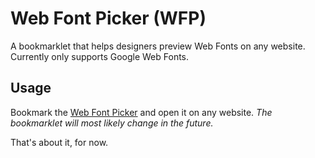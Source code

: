 # Web Font Picker (WFP)

A bookmarklet that helps designers preview Web Fonts on any website. Currently only supports Google Web Fonts.

## Usage

Bookmark the <a href="javascript:(function(){
    var WFP = window.WFP = window.WFP || {};
    WFP.Picker && WFP.Picker.show();
    if (WFP.attached || WFP.Picker) return;
    function loadCSS(url) {
        var link = document.createElement('link');
        link.rel = 'stylesheet';
        link.type = 'text/css';
        link.href = url;
        document.head.appendChild(link);
    }
    function loadScript(url) {
        var script = document.createElement('script');
        script.type = 'text/javascript';
        script.src = url;
        document.head.appendChild(script);
    }
    loadCSS('http://gavrilov.co.uk/wfp/WFP.css');
    loadScript('http://gavrilov.co.uk/wfp/WFP.min.js');
    WFP.attached = true;
})();" title="Web Font Picker">Web Font Picker</a> and open it on any website. *The bookmarklet will most likely change in the future.*

That's about it, for now.